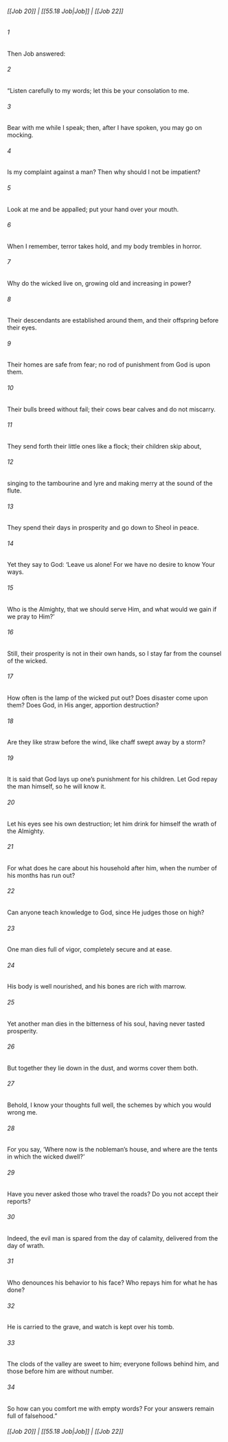
###### [[Job 20]] | [[55.18 Job|Job]] | [[Job 22]]

###### 1
Then Job answered:
###### 2
“Listen carefully to my words; let this be your consolation to me.
###### 3
Bear with me while I speak; then, after I have spoken, you may go on mocking.
###### 4
Is my complaint against a man? Then why should I not be impatient?
###### 5
Look at me and be appalled; put your hand over your mouth.
###### 6
When I remember, terror takes hold, and my body trembles in horror.
###### 7
Why do the wicked live on, growing old and increasing in power?
###### 8
Their descendants are established around them, and their offspring before their eyes.
###### 9
Their homes are safe from fear; no rod of punishment from God is upon them.
###### 10
Their bulls breed without fail; their cows bear calves and do not miscarry.
###### 11
They send forth their little ones like a flock; their children skip about,
###### 12
singing to the tambourine and lyre and making merry at the sound of the flute.
###### 13
They spend their days in prosperity and go down to Sheol in peace.
###### 14
Yet they say to God: ‘Leave us alone! For we have no desire to know Your ways.
###### 15
Who is the Almighty, that we should serve Him, and what would we gain if we pray to Him?’
###### 16
Still, their prosperity is not in their own hands, so I stay far from the counsel of the wicked.
###### 17
How often is the lamp of the wicked put out? Does disaster come upon them? Does God, in His anger, apportion destruction?
###### 18
Are they like straw before the wind, like chaff swept away by a storm?
###### 19
It is said that God lays up one’s punishment for his children. Let God repay the man himself, so he will know it.
###### 20
Let his eyes see his own destruction; let him drink for himself the wrath of the Almighty.
###### 21
For what does he care about his household after him, when the number of his months has run out?
###### 22
Can anyone teach knowledge to God, since He judges those on high?
###### 23
One man dies full of vigor, completely secure and at ease.
###### 24
His body is well nourished, and his bones are rich with marrow.
###### 25
Yet another man dies in the bitterness of his soul, having never tasted prosperity.
###### 26
But together they lie down in the dust, and worms cover them both.
###### 27
Behold, I know your thoughts full well, the schemes by which you would wrong me.
###### 28
For you say, ‘Where now is the nobleman’s house, and where are the tents in which the wicked dwell?’
###### 29
Have you never asked those who travel the roads? Do you not accept their reports?
###### 30
Indeed, the evil man is spared from the day of calamity, delivered from the day of wrath.
###### 31
Who denounces his behavior to his face? Who repays him for what he has done?
###### 32
He is carried to the grave, and watch is kept over his tomb.
###### 33
The clods of the valley are sweet to him; everyone follows behind him, and those before him are without number.
###### 34
So how can you comfort me with empty words? For your answers remain full of falsehood.”

###### [[Job 20]] | [[55.18 Job|Job]] | [[Job 22]]
